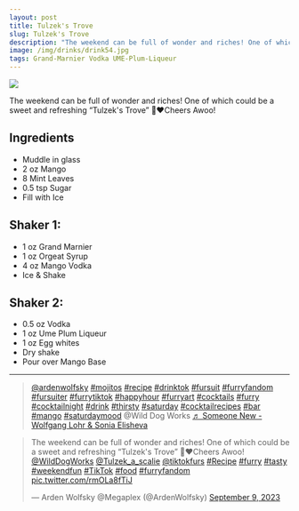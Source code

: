 ```yaml
--- 
layout: post
title: Tulzek's Trove
slug: Tulzek's Trove
description: "The weekend can be full of wonder and riches! One of which could be a sweet and refreshing “Tulzek's Trove” 🍹❤️Cheers Awoo!"
image: /img/drinks/drink54.jpg
tags: Grand-Marnier Vodka UME-Plum-Liqueur
---
```

<div class="drink-image-post"><img src="{{ site.cdn }}{{ page.image }}"></div>

The weekend can be full of wonder and riches! One of which could be a sweet and refreshing “Tulzek's Trove” 🍹❤️Cheers Awoo!

## Ingredients
* Muddle in glass
* 2 oz Mango
* 8 Mint Leaves
* 0.5 tsp Sugar
* Fill with Ice
 
## Shaker 1:
* 1 oz Grand Marnier
* 1 oz Orgeat Syrup
* 4 oz Mango Vodka
* Ice & Shake
 
## Shaker 2:
* 0.5 oz Vodka 
* 1 oz Ume Plum Liqueur
* 1 oz Egg whites
* Dry shake
* Pour over Mango Base

<hr>

<div class="drink-media">
<blockquote class="tiktok-embed" cite="https://www.tiktok.com/@ardenwolfsky/video/7276930507437280542" data-video-id="7276930507437280542" style="max-width: 605px;min-width: 325px;" > <section> <a target="_blank" title="@ardenwolfsky" href="https://www.tiktok.com/@ardenwolfsky?refer=embed">@ardenwolfsky</a> <a title="mojitos" target="_blank" href="https://www.tiktok.com/tag/mojitos?refer=embed">#mojitos</a> <a title="recipe" target="_blank" href="https://www.tiktok.com/tag/recipe?refer=embed">#recipe</a> <a title="drinktok" target="_blank" href="https://www.tiktok.com/tag/drinktok?refer=embed">#drinktok</a> <a title="fursuit" target="_blank" href="https://www.tiktok.com/tag/fursuit?refer=embed">#fursuit</a> <a title="furryfandom" target="_blank" href="https://www.tiktok.com/tag/furryfandom?refer=embed">#furryfandom</a> <a title="fursuiter" target="_blank" href="https://www.tiktok.com/tag/fursuiter?refer=embed">#fursuiter</a> <a title="furrytiktok" target="_blank" href="https://www.tiktok.com/tag/furrytiktok?refer=embed">#furrytiktok</a> <a title="happyhour" target="_blank" href="https://www.tiktok.com/tag/happyhour?refer=embed">#happyhour</a> <a title="furryart" target="_blank" href="https://www.tiktok.com/tag/furryart?refer=embed">#furryart</a> <a title="cocktails" target="_blank" href="https://www.tiktok.com/tag/cocktails?refer=embed">#cocktails</a> <a title="furry" target="_blank" href="https://www.tiktok.com/tag/furry?refer=embed">#furry</a> <a title="cocktailnight" target="_blank" href="https://www.tiktok.com/tag/cocktailnight?refer=embed">#cocktailnight</a> <a title="drink" target="_blank" href="https://www.tiktok.com/tag/drink?refer=embed">#drink</a> <a title="thirsty" target="_blank" href="https://www.tiktok.com/tag/thirsty?refer=embed">#thirsty</a> <a title="saturday" target="_blank" href="https://www.tiktok.com/tag/saturday?refer=embed">#saturday</a> <a title="cocktailrecipes" target="_blank" href="https://www.tiktok.com/tag/cocktailrecipes?refer=embed">#cocktailrecipes</a> <a title="bar" target="_blank" href="https://www.tiktok.com/tag/bar?refer=embed">#bar</a> <a title="mango" target="_blank" href="https://www.tiktok.com/tag/mango?refer=embed">#mango</a> <a title="saturdaymood" target="_blank" href="https://www.tiktok.com/tag/saturdaymood?refer=embed">#saturdaymood</a> @Wild Dog Works <a target="_blank" title="♬ Someone New - Wolfgang Lohr &#38; Sonia Elisheva" href="https://www.tiktok.com/music/Someone-New-7098352731991885826?refer=embed">♬ Someone New - Wolfgang Lohr &#38; Sonia Elisheva</a> </section> </blockquote> <script async src="https://www.tiktok.com/embed.js"></script>

<blockquote class="twitter-tweet tw-align-center"><p lang="en" dir="ltr">The weekend can be full of wonder and riches! One of which could be a sweet and refreshing “Tulzek&#39;s Trove” 🍹❤️Cheers Awoo!<br> <a href="https://twitter.com/WildDogWorks?ref_src=twsrc%5Etfw">@WildDogWorks</a> <a href="https://twitter.com/Tulzek_a_scalie?ref_src=twsrc%5Etfw">@Tulzek_a_scalie</a> <a href="https://twitter.com/tiktokfurs?ref_src=twsrc%5Etfw">@tiktokfurs</a> <a href="https://twitter.com/hashtag/Recipe?src=hash&amp;ref_src=twsrc%5Etfw">#Recipe</a> <a href="https://twitter.com/hashtag/furry?src=hash&amp;ref_src=twsrc%5Etfw">#furry</a> <a href="https://twitter.com/hashtag/tasty?src=hash&amp;ref_src=twsrc%5Etfw">#tasty</a> <a href="https://twitter.com/hashtag/weekendfun?src=hash&amp;ref_src=twsrc%5Etfw">#weekendfun</a> <a href="https://twitter.com/hashtag/TikTok?src=hash&amp;ref_src=twsrc%5Etfw">#TikTok</a> <a href="https://twitter.com/hashtag/food?src=hash&amp;ref_src=twsrc%5Etfw">#food</a> <a href="https://twitter.com/hashtag/furryfandom?src=hash&amp;ref_src=twsrc%5Etfw">#furryfandom</a> <a href="https://t.co/rmOLa8fTiJ">pic.twitter.com/rmOLa8fTiJ</a></p>&mdash; Arden Wolfsky @Megaplex (@ArdenWolfsky) <a href="https://twitter.com/ArdenWolfsky/status/1700612576596414466?ref_src=twsrc%5Etfw">September 9, 2023</a></blockquote> <script async src="https://platform.twitter.com/widgets.js" charset="utf-8"></script>
</div>
